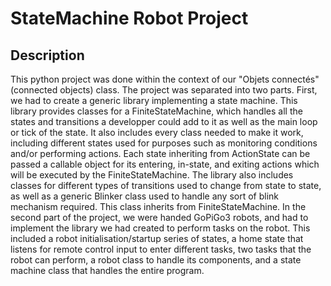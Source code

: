 # StateMachine Robot Project

## Description

This python project was done within the context of our "Objets connectés" (connected objects) class. The project was separated into two parts. First, we had to create a generic library implementing a state machine. This library provides classes for a FiniteStateMachine, which handles all the states and transitions a developper could add to it as well as the main loop or tick of the state. It also includes every class needed to make it work, including different states used for purposes such as monitoring conditions and/or performing actions. Each state inheriting from ActionState can be passed a callable object for its entering, in-state, and exiting actions which will be executed by the FiniteStateMachine. The library also includes classes for different types of transitions used to change from state to state, as well as a generic Blinker class used to handle any sort of blink mechanism required. This class inherits from FiniteStateMachine. In the second part of the project, we were handed GoPiGo3 robots, and had to implement the library we had created to perform tasks on the robot. This included a robot initialisation/startup series of states, a home state that listens for remote control input to enter different tasks, two tasks that the robot can perform, a robot class to handle its components, and a state machine class that handles the entire program.

